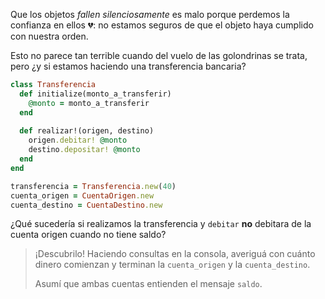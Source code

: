 Que los objetos _fallen silenciosamente_ es malo porque perdemos la confianza en ellos :broken_heart:: no estamos seguros de que el objeto haya cumplido con nuestra orden. 

Esto no parece tan terrible cuando del vuelo de las golondrinas se trata, pero ¿y si estamos haciendo una transferencia bancaria? 

```ruby
class Transferencia
  def initialize(monto_a_transferir)
    @monto = monto_a_transferir
  end
  
  def realizar!(origen, destino)
    origen.debitar! @monto
    destino.depositar! @monto
  end
end

transferencia = Transferencia.new(40)
cuenta_origen = CuentaOrigen.new
cuenta_destino = CuentaDestino.new

```

¿Qué sucedería si realizamos la transferencia y `debitar` **no** debitara de la cuenta origen cuando no tiene saldo?

> ¡Descubrilo! Haciendo consultas en la consola, averiguá con cuánto dinero comienzan y terminan la `cuenta_origen` y la `cuenta_destino`. 
>
> Asumí que ambas cuentas entienden el mensaje `saldo`.


